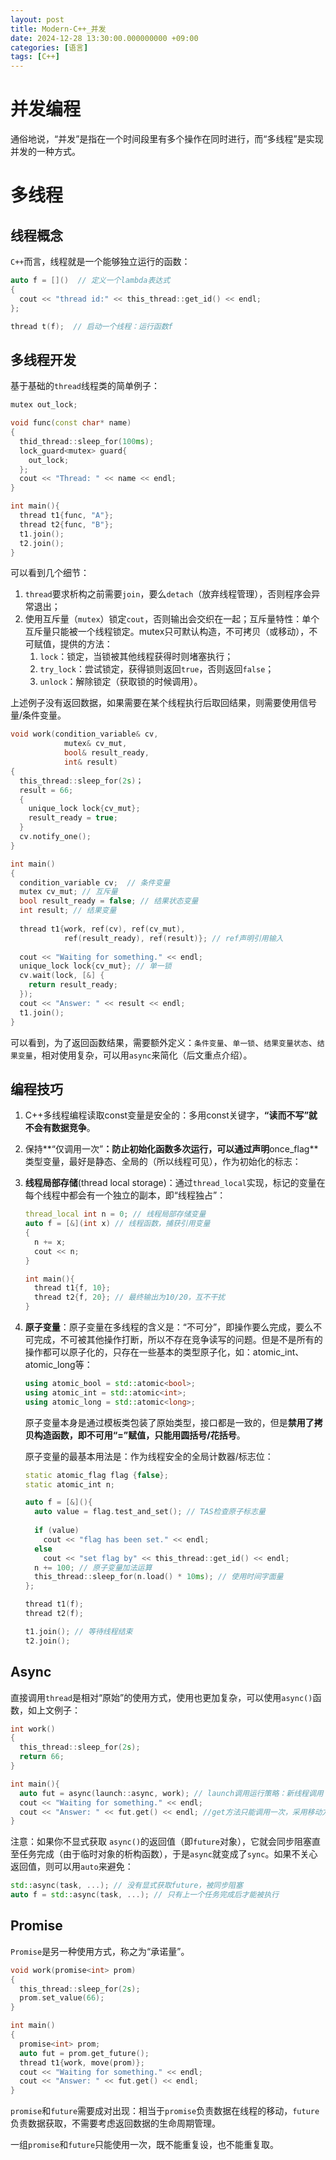 ```yaml
---
layout: post
title: Modern-C++_并发
date: 2024-12-28 13:30:00.000000000 +09:00
categories: [语言]
tags: [C++]
---
```


# 并发编程

通俗地说，“并发”是指在一个时间段里有多个操作在同时进行，而“多线程”是实现并发的一种方式。

# 多线程

## 线程概念

`C++`而言，线程就是一个能够独立运行的函数：

```c++
auto f = []()  // 定义一个lambda表达式
{
  cout << "thread id:" << this_thread::get_id() << endl;
};

thread t(f);  // 启动一个线程：运行函数f
```

## 多线程开发

基于基础的`thread`线程类的简单例子：

```c++
mutex out_lock;

void func(const char* name)
{
  thid_thread::sleep_for(100ms);
  lock_guard<mutex> guard{
    out_lock;
  };
  cout << "Thread: " << name << endl;
}

int main(){
  thread t1{func, "A"};
  thread t2{func, "B"};
  t1.join();
  t2.join();
}
```

可以看到几个细节：

1. `thread`要求析构之前需要`join`，要么`detach`（放弃线程管理），否则程序会异常退出；
2. 使用互斥量（`mutex`）锁定`cout`，否则输出会交织在一起；互斥量特性：单个互斥量只能被一个线程锁定。mutex只可默认构造，不可拷贝（或移动），不可赋值，提供的方法：
   1. `lock`：锁定，当锁被其他线程获得时则堵塞执行；
   2. `try_lock`：尝试锁定，获得锁则返回`true`，否则返回`false`；
   3. `unlock`：解除锁定（获取锁的时候调用）。

上述例子没有返回数据，如果需要在某个线程执行后取回结果，则需要使用信号量/条件变量。

```c++
void work(condition_variable& cv,
         	mutex& cv_mut,
         	bool& result_ready,
         	int& result)
{
  this_thread::sleep_for(2s)；
  result = 66;
  {
    unique_lock lock{cv_mut};
  	result_ready = true;
  }
  cv.notify_one();
}

int main()
{
  condition_variable cv;  // 条件变量
  mutex cv_mut; // 互斥量
  bool result_ready = false; // 结果状态变量
  int result; // 结果变量
  
  thread t1{work, ref(cv), ref(cv_mut), 
           	ref(result_ready), ref(result)}; // ref声明引用输入
  
  cout << "Waiting for something." << endl;
  unique_lock lock{cv_mut}; // 单一锁
  cv.wait(lock, [&] {
    return result_ready;
  });
  cout << "Answer: " << result << endl;
  t1.join();
}
```

可以看到，为了返回函数结果，需要额外定义：`条件变量`、`单一锁`、`结果变量状态`、`结果变量`，相对使用复杂，可以用`async`来简化（后文重点介绍）。

## 编程技巧

1. C++多线程编程读取const变量是安全的：多用const关键字，**“读而不写”就不会有数据竞争**。

2. 保持**“仅调用一次”**：防止初始化函数多次运行，可以通过声明**once_flag**类型变量，最好是静态、全局的（所以线程可见），作为初始化的标志：

3. **线程局部存储**(thread local storage)：通过`thread_local`实现，标记的变量在每个线程中都会有一个独立的副本，即“线程独占”：

   ```c++
   thread_local int n = 0; // 线程局部存储变量
   auto f = [&](int x) // 线程函数，捕获引用变量
   {
     n += x;
     cout << n;
   }
   
   int main(){
     thread t1{f, 10};
     thread t2{f, 20}; // 最终输出为10/20，互不干扰
   }
   ```

4. **原子变量**：原子变量在多线程的含义是：“不可分”，即操作要么完成，要么不可完成，不可被其他操作打断，所以不存在竞争读写的问题。但是不是所有的操作都可以原子化的，只存在一些基本的类型原子化，如：atomic_int、atomic_long等：

   ```c++
   using atomic_bool = std::atomic<bool>;
   using atomic_int = std::atomic<int>;
   using atomic_long = std::atomic<long>;
   ```

   原子变量本身是通过模板类包装了原始类型，接口都是一致的，但是**禁用了拷贝构造函数，即不可用“=”赋值，只能用圆括号/花括号**。

   原子变量的最基本用法是：作为线程安全的全局计数器/标志位：

   ```c++
   static atomic_flag flag {false};
   static atomic_int n;
   
   auto f = [&](){
     auto value = flag.test_and_set(); // TAS检查原子标志量
     
     if (value) 
       cout << "flag has been set." << endl;
     else
       cout << "set flag by" << this_thread::get_id() << endl;
     n += 100; // 原子变量加法运算
     this_thread::sleep_for(n.load() * 10ms); // 使用时间字面量
   };
   
   thread t1(f);
   thread t2(f);
   
   t1.join(); // 等待线程结束
   t2.join();
   ```

## Async

直接调用`thread`是相对“原始”的使用方式，使用也更加复杂，可以使用`async()`函数，如上文例子：

```c++
int work()
{
  this_thread::sleep_for(2s);
  return 66;
}

int main(){
  auto fut = async(launch::async, work); // launch调用运行策略：新线程调用
  cout << "Waiting for something." << endl;
  cout << "Answer: " << fut.get() << endl; //get方法只能调用一次，采用移动方法
}
```

注意：如果你不显式获取 `async()`的返回值（即`future`对象），它就会同步阻塞直至任务完成（由于临时对象的析构函数），于是`async`就变成了`sync`。如果不关心返回值，则可以用`auto`来避免：

```c++
std::async(task, ...); // 没有显式获取future，被同步阻塞
auto f = std::async(task, ...); // 只有上一个任务完成后才能被执行
```

## Promise

`Promise`是另一种使用方式，称之为“承诺量”。

```c++
void work(promise<int> prom)
{
  this_thread::sleep_for(2s);
  prom.set_value(66);
}

int main()
{
  promise<int> prom;
  auto fut = prom.get_future();
  thread t1{work, move(prom)};
  cout << "Waiting for something." << endl;
  cout << "Answer: " << fut.get() << endl;
}
```

`promise`和`future`需要成对出现：相当于`promise`负责数据在线程的移动，`future`负责数据获取，不需要考虑返回数据的生命周期管理。

一组`promise`和`future`只能使用一次，既不能重复设，也不能重复取。

